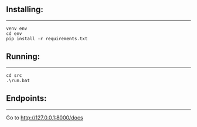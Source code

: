 ## Installing:
---
```
venv env
cd env
pip install -r requirements.txt
```

## Running:
---
```
cd src
.\run.bat
```

## Endpoints:
---
Go to http://127.0.0.1:8000/docs